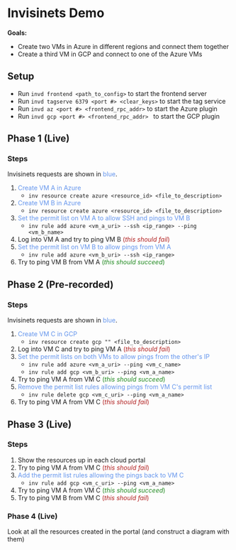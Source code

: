 # Invisinets Demo

**Goals:**
* Create two VMs in Azure in different regions and connect them together
* Create a third VM in GCP and connect to one of the Azure VMs

## Setup
* Run `invd frontend <path_to_config>` to start the frontend server
* Run `invd tagserve 6379 <port #> <clear_keys>` to start the tag service
* Run `invd az <port #> <frontend_rpc_addr>` to start the Azure plugin
* Run `invd gcp <port #> <frontend_rpc_addr> ` to start the GCP plugin

## Phase 1 (Live)
### Steps
Invisinets requests are shown in <span style="color:cornflowerblue">blue</span>.
1. <span style="color:cornflowerblue">Create VM A in Azure</span>
    * `inv resource create azure <resource_id> <file_to_description>`
2. <span style="color:cornflowerblue">Create VM B in Azure </span>
    * `inv resource create azure <resource_id> <file_to_description>`
3. <span style="color:cornflowerblue">Set the permit list on VM A to allow SSH and pings to VM B </span>
    * `inv rule add azure <vm_a_uri> --ssh <ip_range> --ping <vm_b_name>`
4. Log into VM A and try to ping VM B <span style="color:firebrick">(*this should fail*) </span>
5. <span style="color:cornflowerblue">Set the permit list on VM B to allow pings from VM A</span>
    * `inv rule add azure <vm_b_uri> --ssh <ip_range>`
6. Try to ping VM B from VM A <span style="color:forestgreen">(*this should succeed*) </span>

## Phase 2 (Pre-recorded)
### Steps
Invisinets requests are shown in <span style="color:cornflowerblue">blue</span>.
1. <span style="color:cornflowerblue">Create VM C in GCP</span>
    * `inv resource create gcp "" <file_to_description>`
2. Log into VM C and try to ping VM A <span style="color:firebrick">(*this should fail*) </span>
3. <span style="color:cornflowerblue">Set the permit lists on both VMs to allow pings from the other's IP</span>
    * `inv rule add azure <vm_a_uri> --ping <vm_c_name>`
    * `inv rule add gcp <vm_b_uri> --ping <vm_a_name>`
4. Try to ping VM A from VM C <span style="color:forestgreen">(*this should succeed*) </span>
5. <span style="color:cornflowerblue">Remove the permit list rules allowing pings from VM C's permit list</span>
    * `inv rule delete gcp <vm_c_uri> --ping <vm_a_name>`
6. Try to ping VM A from VM C <span style="color:firebrick">(*this should fail*) </span>

## Phase 3 (Live)
### Steps
1. Show the resources up in each cloud portal
2. Try to ping VM A from VM C <span style="color:firebrick">(*this should fail*) </span>
3. <span style="color:cornflowerblue">Add the permit list rules allowing the pings back to VM C</span>
    * `inv rule add gcp <vm_c_uri> --ping <vm_a_name>`
4. Try to ping VM A from VM C <span style="color:forestgreen">(*this should succeed*) </span>
5. Try to ping VM B from VM C <span style="color:firebrick">(*this should fail*) </span>


### Phase 4 (Live)
Look at all the resources created in the portal (and construct a diagram with them)

